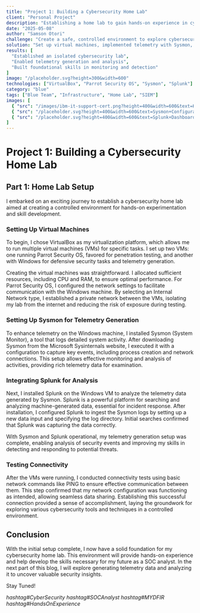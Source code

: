 ```yaml
---
title: "Project 1: Building a Cybersecurity Home Lab"
client: "Personal Project"
description: "Establishing a home lab to gain hands-on experience in cybersecurity."
date: "2025-05-08"
author: "Samson Otori"
challenge: "Create a safe, controlled environment to explore cybersecurity tools and techniques."
solution: "Set up virtual machines, implemented telemetry with Sysmon, and integrated Splunk for log analysis."
results: [
  "Established an isolated cybersecurity lab",
  "Enabled telemetry generation and analysis",
  "Built foundational skills in monitoring and detection"
]
image: "/placeholder.svg?height=300&width=600"
technologies: ["VirtualBox", "Parrot Security OS", "Sysmon", "Splunk"]
category: "blue"
tags: ["Blue Team", "Infrastructure", "Home Lab", "SIEM"]
images: [
  { "src": "/images/ibm-it-support-cert.png?height=400&width=600&text=Home+Lab+Setup", "alt": "Home Lab Setup" },
  { "src": "/placeholder.svg?height=400&width=600&text=Sysmon+Configuration", "alt": "Sysmon Configuration" },
  { "src": "/placeholder.svg?height=400&width=600&text=Splunk+Dashboard", "alt": "Splunk Dashboard" }
]
---
```


# Project 1: Building a Cybersecurity Home Lab

## Part 1: Home Lab Setup

I embarked on an exciting journey to establish a cybersecurity home lab aimed at creating a controlled environment for hands-on experimentation and skill development.

### Setting Up Virtual Machines

To begin, I chose VirtualBox as my virtualization platform, which allows me to run multiple virtual machines (VMs) for specific tasks. I set up two VMs: one running Parrot Security OS, favored for penetration testing, and another with Windows for defensive security tasks and telemetry generation.

Creating the virtual machines was straightforward. I allocated sufficient resources, including CPU and RAM, to ensure optimal performance. For Parrot Security OS, I configured the network settings to facilitate communication with the Windows machine. By selecting an Internal Network type, I established a private network between the VMs, isolating my lab from the internet and reducing the risk of exposure during testing.

### Setting Up Sysmon for Telemetry Generation

To enhance telemetry on the Windows machine, I installed Sysmon (System Monitor), a tool that logs detailed system activity. After downloading Sysmon from the Microsoft Sysinternals website, I executed it with a configuration to capture key events, including process creation and network connections. This setup allows effective monitoring and analysis of activities, providing rich telemetry data for examination.

### Integrating Splunk for Analysis

Next, I installed Splunk on the Windows VM to analyze the telemetry data generated by Sysmon. Splunk is a powerful platform for searching and analyzing machine-generated data, essential for incident response. After installation, I configured Splunk to ingest the Sysmon logs by setting up a new data input and specifying the log directory. Initial searches confirmed that Splunk was capturing the data correctly.

With Sysmon and Splunk operational, my telemetry generation setup was complete, enabling analysis of security events and improving my skills in detecting and responding to potential threats.

### Testing Connectivity

After the VMs were running, I conducted connectivity tests using basic network commands like PING to ensure effective communication between them. This step confirmed that my network configuration was functioning as intended, allowing seamless data sharing. Establishing this successful connection provided a sense of accomplishment, laying the groundwork for exploring various cybersecurity tools and techniques in a controlled environment.

## Conclusion

With the initial setup complete, I now have a solid foundation for my cybersecurity home lab. This environment will provide hands-on experience and help develop the skills necessary for my future as a SOC analyst. In the next part of this blog, I will explore generating telemetry data and analyzing it to uncover valuable security insights.

Stay Tuned!

_hashtag#CyberSecurity hashtag#SOCAnalyst hashtag#MYDFIR hashtag#HandsOnExperience_
